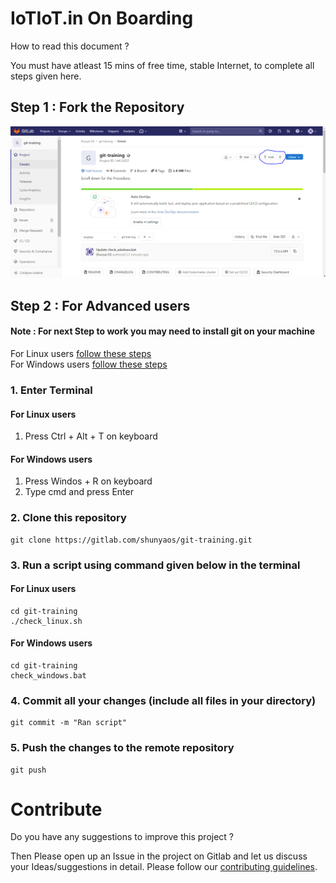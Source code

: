 # IoTIoT.in On Boarding

How to read this document ? 

You must have atleast 15 mins of free time, stable Internet, to complete all steps given here.

## Step 1 : Fork the Repository 

![guide](extras/010.PNG)

## Step 2 : For Advanced users

#### Note : For next Step to work you may need to install git on your machine
For Linux users [follow these steps](https://www.atlassian.com/git/tutorials/install-git#linux)  
For Windows users [follow these steps](https://www.atlassian.com/git/tutorials/install-git#windows)

### 1. Enter Terminal 

#### For Linux users
1. Press Ctrl + Alt + T on keyboard

#### For Windows users
1. Press Windos + R on keyboard
2. Type cmd and press Enter

### 2. Clone this repository
```
git clone https://gitlab.com/shunyaos/git-training.git
```
### 3. Run a script using command given below in the terminal

#### For Linux users
```shell
cd git-training
./check_linux.sh
```
#### For Windows users
```shell
cd git-training
check_windows.bat
```
### 4. Commit all your changes (include all  files in your directory)
```
git commit -m "Ran script"
```
### 5. Push the changes to the remote repository
```
git push
```


# Contribute
Do you have any suggestions to improve this project ? 

Then Please open up an Issue in the project on Gitlab and let us discuss your Ideas/suggestions in detail. Please follow our [contributing guidelines](CONTRIBUTING.md).
